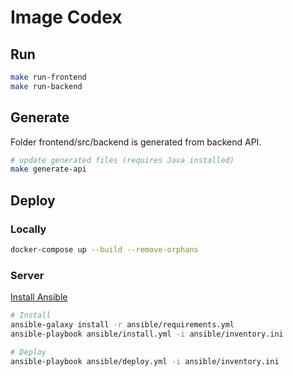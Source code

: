 # Image Codex

## Run

```bash
make run-frontend
make run-backend
```

## Generate

Folder frontend/src/backend is generated from backend API.

```bash
# update generated files (requires Java installed)
make generate-api
```

## Deploy

### Locally

```bash
docker-compose up --build --remove-orphans
```

### Server

[Install Ansible](https://docs.ansible.com/ansible/latest/installation_guide/intro_installation.html)

```bash
# Install
ansible-galaxy install -r ansible/requirements.yml
ansible-playbook ansible/install.yml -i ansible/inventory.ini

# Deploy
ansible-playbook ansible/deploy.yml -i ansible/inventory.ini
```
